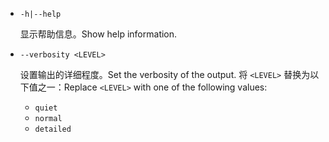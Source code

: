 * `-h|--help`

  <span data-ttu-id="f94a8-101">显示帮助信息。</span><span class="sxs-lookup"><span data-stu-id="f94a8-101">Show help information.</span></span>

* `--verbosity <LEVEL>`

  <span data-ttu-id="f94a8-102">设置输出的详细程度。</span><span class="sxs-lookup"><span data-stu-id="f94a8-102">Set the verbosity of the output.</span></span> <span data-ttu-id="f94a8-103">将 `<LEVEL>` 替换为以下值之一：</span><span class="sxs-lookup"><span data-stu-id="f94a8-103">Replace `<LEVEL>` with one of the following values:</span></span>
  
  * `quiet`
  * `normal`
  * `detailed`
